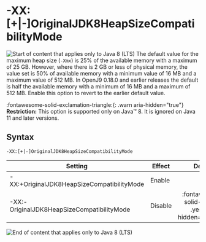 <!--
* Copyright (c) 2017, 2022 IBM Corp. and others
*
* This program and the accompanying materials are made
* available under the terms of the Eclipse Public License 2.0
* which accompanies this distribution and is available at
* https://www.eclipse.org/legal/epl-2.0/ or the Apache
* License, Version 2.0 which accompanies this distribution and
* is available at https://www.apache.org/licenses/LICENSE-2.0.
*
* This Source Code may also be made available under the
* following Secondary Licenses when the conditions for such
* availability set forth in the Eclipse Public License, v. 2.0
* are satisfied: GNU General Public License, version 2 with
* the GNU Classpath Exception [1] and GNU General Public
* License, version 2 with the OpenJDK Assembly Exception [2].
*
* [1] https://www.gnu.org/software/classpath/license.html
* [2] http://openjdk.java.net/legal/assembly-exception.html
*
* SPDX-License-Identifier: EPL-2.0 OR Apache-2.0 OR GPL-2.0 WITH
* Classpath-exception-2.0 OR LicenseRef-GPL-2.0 WITH Assembly-exception
-->

# -XX:\[+|-\]OriginalJDK8HeapSizeCompatibilityMode

![Start of content that applies only to Java 8 (LTS)](cr/java8.png) The default value for the maximum heap size (`-Xmx`) is 25% of the available memory with a maximum of 25 GB. However, where there is 2 GB or less of physical memory, the value set is 50% of available memory with a minimum value of 16 MB and a maximum value of 512 MB. In OpenJ9 0.18.0 and earlier releases the default is half the available memory with a minimum of 16 MB and a maximum of 512 MB. Enable this option to revert to the earlier default value.

:fontawesome-solid-exclamation-triangle:{: .warn aria-hidden="true"} **Restriction:** This option is supported only on Java&trade; 8. It is ignored on Java 11 and later versions.

## Syntax

    -XX:[+|-]OriginalJDK8HeapSizeCompatibilityMode

| Setting                                     | Effect     | Default                                                                            |
|---------------------------------------------|------------|:----------------------------------------------------------------------------------:|
| -XX:+OriginalJDK8HeapSizeCompatibilityMode  | Enable     |                                                                                    |
| -XX:-OriginalJDK8HeapSizeCompatibilityMode  | Disable    | :fontawesome-solid-check:{: .yes aria-hidden="true"}<span class="sr-only">yes</span>     |

![End of content that applies only to Java 8 (LTS)](cr/java_close_lts.png)
